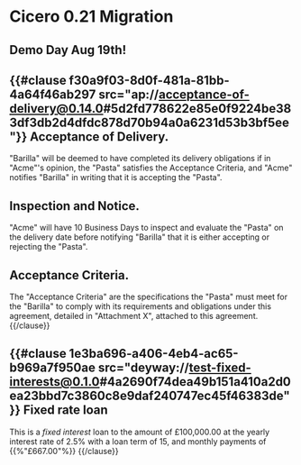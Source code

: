 Cicero 0.21 Migration
====

Demo Day Aug 19th!
----

## 

{{#clause f30a9f03-8d0f-481a-81bb-4a64f46ab297 src="ap://acceptance-of-delivery@0.14.0#5d2fd778622e85e0f9224be383df3db2d4dfdc878d70b94a0a6231d53b3bf5ee"}}
Acceptance of Delivery.
----

"Barilla" will be deemed to have completed its delivery obligations
if in "Acme"'s opinion, the "Pasta" satisfies the
Acceptance Criteria, and "Acme" notifies "Barilla" in writing
that it is accepting the "Pasta".

Inspection and Notice.
----

"Acme" will have 10 Business Days to inspect and
evaluate the "Pasta" on the delivery date before notifying
"Barilla" that it is either accepting or rejecting the
"Pasta".

Acceptance Criteria.
----

The "Acceptance Criteria" are the specifications the "Pasta"
must meet for the "Barilla" to comply with its requirements and
obligations under this agreement, detailed in "Attachment X", attached
to this agreement.
{{/clause}}

{{#clause 1e3ba696-a406-4eb4-ac65-b969a7f950ae src="deyway://test-fixed-interests@0.1.0#4a2690f74dea49b151a410a2d0ea23bbd7c3860c8e9daf240747ec45f46383de"}}
Fixed rate loan
----

This is a *fixed interest* loan to the amount of £100,000.00
at the yearly interest rate of 2.5%
with a loan term of 15,
and monthly payments of {{%"£667.00"%}}
{{/clause}}